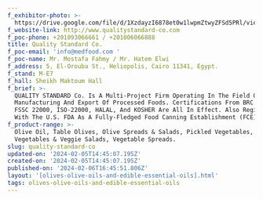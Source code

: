 ```yaml
---
f_exhibitor-photo: >-
  https://drive.google.com/file/d/1XzdayzI6878et0w1lwpmZtwyZFSd5PRl/view?usp=drive_link
f_website-link: http://www.qualitystandard-co.com
f_poc-phone: +201093066661 / +201006066888
title: Quality Standard Co.
f_poc-email: 'info@medfood.com '
f_poc-name: Mr. Mostafa Fahmy / Mr. Hatem Elwi
f_address: 5, El-Orouba St., Heliopolis, Cairo 11341, Egypt.
f_stand: M-E7
f_hall: Sheikh Maktoum Hall
f_brief: >-
  QUALITY STANDARD Co. Is A Multi-Project Firm Operating In The Field Of
  Manufacturing And Export Of Processed Foods. Certifications From BRC Food,
  FSSC 22000, ISO-22000, HALAL, And KOSHER Are All In Effect. Also Registered
  With The U.S. FDA As A Fully-Fledged Food Canning Establishment (FCE).
f_product-range: >-
  Olive Oil, Table Olives, Olive Spreads & Salads, Pickled Vegetables, Preserved
  Vegetables & Veggie Salads, Vegetable Spreads.
slug: quality-standard-co
updated-on: '2024-02-05T14:45:07.195Z'
created-on: '2024-02-05T14:45:07.195Z'
published-on: '2024-02-06T16:45:51.806Z'
layout: '[olives-olive-oils-and-edible-essential-oils].html'
tags: olives-olive-oils-and-edible-essential-oils
---
```



